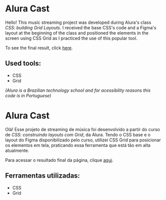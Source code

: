 # Alura Cast

Hello! This music streaming project was developed during Alura's class *CSS: building Grid Layouts*. I received the base CSS's code and a Figma's layout at the beginning of the class and positioned the elements in the screen using CSS Grid as I practiced the use of this popular tool.

To see the final result, click [here](https://alura-cast-ten-virid.vercel.app/).

## Used tools:

* CSS
* Grid

*(Alura is a Brazilian technology school and for acessibility reasons this code is in Portuguese)*

#

# Alura Cast

Olá! Esse projeto de streaming de música foi desenvolvido a partir do curso de *CSS: construindo layouts com Grid*, da Alura. Tendo o CSS base e o layout do Figma disponibilizado pelo curso, utilizei CSS Grid para posicionar os elementos em tela, praticando essa ferramenta que está tão em alta atualmente.

Para acessar o resultado final da página, clique [aqui](https://alura-cast-ten-virid.vercel.app/).

## Ferramentas utilizadas:

* CSS
* Grid
